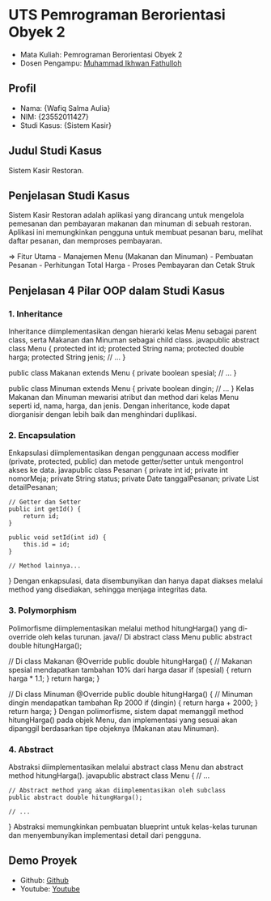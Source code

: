 # UTS Pemrograman Berorientasi Obyek 2
<ul>
  <li>Mata Kuliah: Pemrograman Berorientasi Obyek 2</li>
  <li>Dosen Pengampu: <a href="https://github.com/Muhammad-Ikhwan-Fathulloh">Muhammad Ikhwan Fathulloh</a></li>
</ul>

## Profil
<ul>
  <li>Nama: {Wafiq Salma Aulia}</li>
  <li>NIM: {23552011427}</li>
  <li>Studi Kasus: {Sistem Kasir}</li>
</ul>

## Judul Studi Kasus
<p>Sistem Kasir Restoran.</p>

## Penjelasan Studi Kasus
<p>Sistem Kasir Restoran adalah aplikasi yang dirancang untuk mengelola pemesanan dan pembayaran makanan dan minuman di sebuah restoran. Aplikasi ini memungkinkan pengguna untuk membuat pesanan baru, melihat daftar pesanan, dan memproses pembayaran.
  
=> Fitur Utama
    - Manajemen Menu (Makanan dan Minuman)
    - Pembuatan Pesanan
    - Perhitungan Total Harga
    - Proses Pembayaran dan Cetak Struk</p>

## Penjelasan 4 Pilar OOP dalam Studi Kasus

### 1. Inheritance
<p>Inheritance diimplementasikan dengan hierarki kelas Menu sebagai parent class, serta Makanan dan Minuman sebagai child class.
javapublic abstract class Menu {
    protected int id;
    protected String nama;
    protected double harga;
    protected String jenis;
    // ...
}

public class Makanan extends Menu {
    private boolean spesial;
    // ...
}

public class Minuman extends Menu {
    private boolean dingin;
    // ...
}
Kelas Makanan dan Minuman mewarisi atribut dan method dari kelas Menu seperti id, nama, harga, dan jenis. Dengan inheritance, kode dapat diorganisir dengan lebih baik dan menghindari duplikasi.</p>

### 2. Encapsulation
<p>Enkapsulasi diimplementasikan dengan penggunaan access modifier (private, protected, public) dan metode getter/setter untuk mengontrol akses ke data.
javapublic class Pesanan {
    private int id;
    private int nomorMeja;
    private String status;
    private Date tanggalPesanan;
    private List<DetailPesanan> detailPesanan;
    
    // Getter dan Setter
    public int getId() {
        return id;
    }
    
    public void setId(int id) {
        this.id = id;
    }
    
    // Method lainnya...
}
Dengan enkapsulasi, data disembunyikan dan hanya dapat diakses melalui method yang disediakan, sehingga menjaga integritas data.</p>

### 3. Polymorphism
<p>Polimorfisme diimplementasikan melalui method hitungHarga() yang di-override oleh kelas turunan.
java// Di abstract class Menu
public abstract double hitungHarga();

// Di class Makanan
@Override
public double hitungHarga() {
    // Makanan spesial mendapatkan tambahan 10% dari harga dasar
    if (spesial) {
        return harga * 1.1;
    }
    return harga;
}

// Di class Minuman
@Override
public double hitungHarga() {
    // Minuman dingin mendapatkan tambahan Rp 2000
    if (dingin) {
        return harga + 2000;
    }
    return harga;
}
Dengan polimorfisme, sistem dapat memanggil method hitungHarga() pada objek Menu, dan implementasi yang sesuai akan dipanggil berdasarkan tipe objeknya (Makanan atau Minuman).</p>

### 4. Abstract
<p>Abstraksi diimplementasikan melalui abstract class Menu dan abstract method hitungHarga().
javapublic abstract class Menu {
    // ...
    
    // Abstract method yang akan diimplementasikan oleh subclass
    public abstract double hitungHarga();
    
    // ...
}
Abstraksi memungkinkan pembuatan blueprint untuk kelas-kelas turunan dan menyembunyikan implementasi detail dari pengguna.</p>

## Demo Proyek
<ul>
  <li>Github: <a href="">Github</a></li>
  <li>Youtube: <a href="">Youtube</a></li>
</ul>
